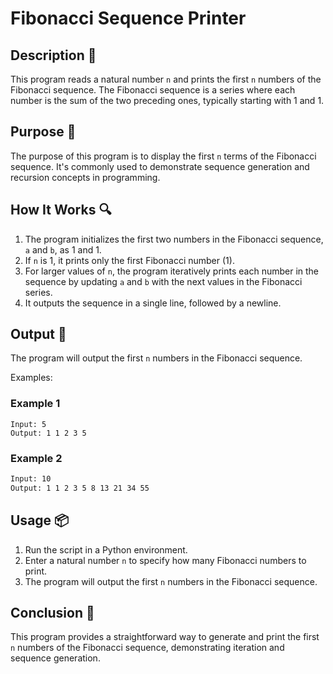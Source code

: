 # Fibonacci Sequence Printer

## Description 📝

This program reads a natural number `n` and prints the first `n` numbers of the Fibonacci sequence.
The Fibonacci sequence is a series where each number is the sum of the two preceding ones, typically starting with 1 and 1.

## Purpose 🎯

The purpose of this program is to display the first `n` terms of the Fibonacci sequence.
It's commonly used to demonstrate sequence generation and recursion concepts in programming.

## How It Works 🔍

1. The program initializes the first two numbers in the Fibonacci sequence, `a` and `b`, as 1 and 1.
2. If `n` is 1, it prints only the first Fibonacci number (1).
3. For larger values of `n`, the program iteratively prints each number in the sequence by updating `a` and `b` with the next values in the Fibonacci series.
4. It outputs the sequence in a single line, followed by a newline.

## Output 📜

The program will output the first `n` numbers in the Fibonacci sequence.

Examples:

### Example 1

```shell
Input: 5
Output: 1 1 2 3 5
```

### Example 2

```bash
Input: 10
Output: 1 1 2 3 5 8 13 21 34 55

```

## Usage 📦

1. Run the script in a Python environment.
2. Enter a natural number `n` to specify how many Fibonacci numbers to print.
3. The program will output the first `n` numbers in the Fibonacci sequence.

## Conclusion 🚀

This program provides a straightforward way to generate and print the first `n` numbers of the Fibonacci sequence, demonstrating iteration and sequence generation.
